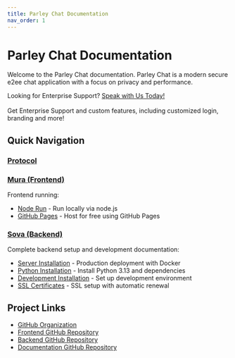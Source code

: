 ```yaml
---
title: Parley Chat Documentation
nav_order: 1
---
```


# Parley Chat Documentation

Welcome to the Parley Chat documentation. Parley Chat is a modern secure e2ee chat application with a focus on privacy and performance.

<p class="tip">
  Looking for Enterprise Support? <a href="mailto:support@parley-chat.site">Speak with Us Today!</a><br>
<br>
  Get Enterprise Support and custom features, including customized login, branding and more!
</p>

## Quick Navigation

### [Protocol](protocol/index.md)

### [Mura (Frontend)](mura/index.md)

Frontend running:
- [Node Run](mura/node-run.md) - Run locally via node.js
- [GitHub Pages](mura/github-pages.md) - Host for free using GitHub Pages

### [Sova (Backend)](sova/index.md)

Complete backend setup and development documentation:
- [Server Installation](sova/server-installation.md) - Production deployment with Docker
- [Python Installation](sova/python-installation.md) - Install Python 3.13 and dependencies
- [Development Installation](sova/development-installation.md) - Set up development environment
- [SSL Certificates](sova/ssl-certificates.md) - SSL setup with automatic renewal

## Project Links

- [GitHub Organization](https://github.com/Parley-Chat)
- [Frontend GitHub Repository](https://github.com/Parley-Chat/mura)
- [Backend GitHub Repository](https://github.com/Parley-Chat/sova)
- [Documentation GitHub Repository](https://github.com/Parley-Chat/documentation)
